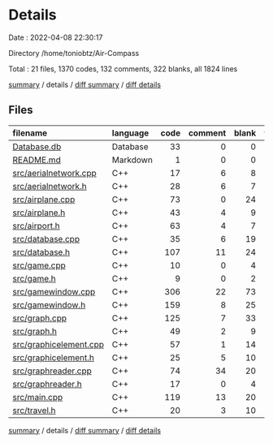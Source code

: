 # Details

Date : 2022-04-08 22:30:17

Directory /home/toniobtz/Air-Compass

Total : 21 files,  1370 codes, 132 comments, 322 blanks, all 1824 lines

[summary](results.md) / details / [diff summary](diff.md) / [diff details](diff-details.md)

## Files
| filename | language | code | comment | blank | total |
| :--- | :--- | ---: | ---: | ---: | ---: |
| [Database.db](/Database.db) | Database | 33 | 0 | 0 | 33 |
| [README.md](/README.md) | Markdown | 1 | 0 | 0 | 1 |
| [src/aerialnetwork.cpp](/src/aerialnetwork.cpp) | C++ | 17 | 6 | 8 | 31 |
| [src/aerialnetwork.h](/src/aerialnetwork.h) | C++ | 28 | 6 | 7 | 41 |
| [src/airplane.cpp](/src/airplane.cpp) | C++ | 73 | 0 | 24 | 97 |
| [src/airplane.h](/src/airplane.h) | C++ | 43 | 4 | 9 | 56 |
| [src/airport.h](/src/airport.h) | C++ | 63 | 4 | 7 | 74 |
| [src/database.cpp](/src/database.cpp) | C++ | 35 | 6 | 19 | 60 |
| [src/database.h](/src/database.h) | C++ | 107 | 11 | 24 | 142 |
| [src/game.cpp](/src/game.cpp) | C++ | 10 | 0 | 4 | 14 |
| [src/game.h](/src/game.h) | C++ | 9 | 0 | 2 | 11 |
| [src/gamewindow.cpp](/src/gamewindow.cpp) | C++ | 306 | 22 | 73 | 401 |
| [src/gamewindow.h](/src/gamewindow.h) | C++ | 159 | 8 | 25 | 192 |
| [src/graph.cpp](/src/graph.cpp) | C++ | 125 | 7 | 33 | 165 |
| [src/graph.h](/src/graph.h) | C++ | 49 | 2 | 9 | 60 |
| [src/graphicelement.cpp](/src/graphicelement.cpp) | C++ | 57 | 1 | 14 | 72 |
| [src/graphicelement.h](/src/graphicelement.h) | C++ | 25 | 5 | 10 | 40 |
| [src/graphreader.cpp](/src/graphreader.cpp) | C++ | 74 | 34 | 20 | 128 |
| [src/graphreader.h](/src/graphreader.h) | C++ | 17 | 0 | 4 | 21 |
| [src/main.cpp](/src/main.cpp) | C++ | 119 | 13 | 20 | 152 |
| [src/travel.h](/src/travel.h) | C++ | 20 | 3 | 10 | 33 |

[summary](results.md) / details / [diff summary](diff.md) / [diff details](diff-details.md)